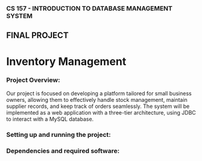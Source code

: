 
### CS 157 -  INTRODUCTION TO DATABASE MANAGEMENT SYSTEM 
## FINAL PROJECT
# Inventory Management

<h3 align="left">Project Overview:</h3>
Our project is focused on developing a platform tailored for small business owners, allowing them to effectively handle stock management, maintain supplier records, and keep track of orders seamlessly. The system will be implemented as a web application with a three-tier architecture, using JDBC to interact with a MySQL database.

<h3 align="left">Setting up and running the project:</h3>

<h3 align="left">Dependencies and required software:</h3>

